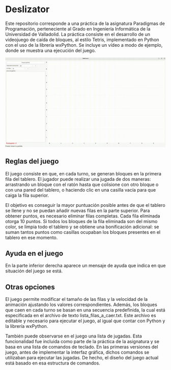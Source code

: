 # Deslizator

Este repositorio corresponde a una práctica de la asignatura Paradigmas de Programación, perteneciente al Grado en Ingeniería Informática de la Universidad de Valladolid.
La práctica consiste en el desarrollo de un videojuego de caída de bloques, al estilo Tetris, implementado en Python con el uso de la librería wxPython.
Se incluye un vídeo a modo de ejemplo, donde se muestra una ejecución del juego.

![Demo](video_deslizator.gif)

## Reglas del juego

El juego consiste en que, en cada turno, se generan bloques en la primera fila del tablero. El jugador puede realizar una jugada de dos maneras: arrastrando un bloque con el ratón hasta que colisione con otro bloque o con una pared del tablero, o haciendo clic en una casilla vacía para que caiga la fila superior.

El objetivo es conseguir la mayor puntuación posible antes de que el tablero se llene y no se puedan añadir nuevas filas en la parte superior. Para obtener puntos, es necesario eliminar filas completas. Cada fila eliminada otorga 10 puntos. Si todos los bloques de la fila eliminada son del mismo color, se limpia todo el tablero y se obtiene una bonificación adicional: se suman tantos puntos como casillas ocupaban los bloques presentes en el tablero en ese momento.

## Ayuda en el juego

En la parte inferior derecha aparece un mensaje de ayuda que indica en que situación del juego se está.

## Otras opciones

El juego permite modificar el tamaño de las filas y la velocidad de la animación ajustando los valores correspondientes. Además, los bloques que caen en cada turno se basan en una secuencia predefinida, la cual está especificada en el archivo de texto lista_filas_a_caer.txt. Este archivo es editable y necesario para ejecutar el juego, al igual que contar con Python y la librería wxPython.

También puede observarse en el juego una lista de jugadas. Esta funcionalidad fue incluida como parte de la práctica de la asignatura y se basa en una lista de comandos de teclado. En las primeras versiones del juego, antes de implementar la interfaz gráfica, dichos comandos se utilizaban para ejecutar las jugadas. De hecho, el diseño del juego actual está basado en esa estructura de comandos.
